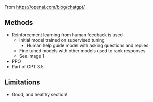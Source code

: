 From https://openai.com/blog/chatgpt/

## Methods
- Reinforcement learning from human feedback is used
  - Initial model trained on supervised tuning
    - Human help guide model with asking questions and replies
  - Fine tuned models with other models used to rank responses
  - See image 1
- PPO
- Part of GPT 3.5

## Limitations
- Good, and healthy section!

